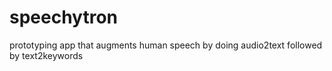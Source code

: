 # speechytron
prototyping app that augments human speech by doing audio2text followed by text2keywords
